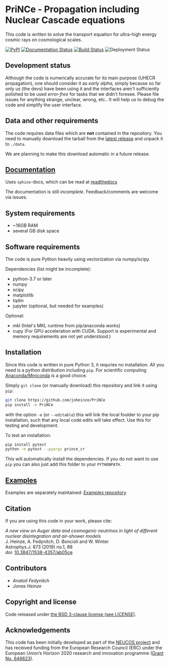 
# PriNCe - **Pr**opagation **i**ncluding **N**uclear **C**ascade **e**quations

This code is written to solve the transport equation for ultra-high energy cosmic rays on cosmological scales.  

[![PyPI](https://img.shields.io/pypi/v/prince-cr)](https://pypi.org/project/prince-cr/)
[![Documentation Status](https://readthedocs.org/projects/prince/badge/?version=latest)](https://prince.readthedocs.io/en/latest/?badge=latest)
[![Build Status](https://dev.azure.com/jonasheinze/PriNCe/_apis/build/status/joheinze.PriNCe?branchName=master)](https://dev.azure.com/jonasheinze/PriNCe/_build/latest?definitionId=1&branchName=master)
![Deployment Status](https://vsrm.dev.azure.com/jonasheinze/_apis/public/Release/badge/23c377f2-2078-4a05-9329-f3888f8b6c6d/1/1)

## Development status

Although the code is numerically accurate for its main purpose (UHECR propagation), one should consider it
as *early alpha*, simply because so far only us (the devs) have been using it and the interfaces aren't
sufficiently polished to be used *error-free* for tasks that we didn't foresee. Please file issues for
anything strange, unclear, wrong, etc.. It will help us to debug the code and simplify the user interface.

## Data and other requirements

The code requires data files which are **not** contained in the repository. You need to manually download the tarball from the [latest release](https://github.com/joheinze/PriNCe/releases) and unpack it to `./data`.

We are planning to make this download automatic in a future release.

## [Documentation](https://prince.readthedocs.io/en/latest/)

Uses `sphinx`-docs, which can be read at [readthedocs](https://prince.readthedocs.io/en/latest/)

The documentation is still *incomplete*. Feedback/comments are welcome via issues.

## System requirements

- ~16GB RAM
- several GB disk space

## Software requirements

The code is pure Python heavily using vectorization via numpy/scipy.

Dependencies (list might be incomplete):

- python-3.7 or later
- numpy
- scipy
- matplotlib
- tqdm
- jupyter (optional, but needed for examples)

Optional:

- mkl (Intel's MKL runtime from pip/anaconda works)
- cupy (For GPU acceleration with CUDA. Support is experimental and memory requirements are not yet understood.)

## Installation

Since this code is written in pure Python 3, it requries no installation. All you need is a python distribution including `pip`. For scientific computing [Anaconda/Miniconda](https://www.anaconda.com/products/individual/) is a good choice.

Simply `git clone` (or manually download) this repository and link it using `pip`:

```bash
git clone https://github.com/joheinze/PriNCe
pip install -e PriNCe
```

with the option `-e` (or `--editable`) this will link the local foulder to your pip installation, such that any local code edits will take effect. Use this for testing and development.

To test an installation:

```bash
pip install pytest
python -m pytest --pyargs prince_cr
```

This will automatically install the dependencies. If you do not want to use `pip` you can also just add this folder to your `PYTHONPATH`.

## [Examples](https://github.com/joheinze/PriNCe-examples)

Examples are separately maintained: [Examples repository](https://github.com/joheinze/PriNCe-examples)

## Citation

If you are using this code in your work, please cite:

*A new view on Auger data and cosmogenic neutrinos in light of different nuclear disintegration and air-shower models*  
J. Heinze, A. Fedynitch, D. Boncioli and W. Winter  
Astrophys.J. 873 (2019) no.1, 88  
doi: [10.3847/1538-4357/ab05ce](https://doi.org/10.3847/1538-4357/ab05ce)

## Contributors

- *Anatoli Fedynitch*
- *Jonas Heinze*

## Copyright and license

Code released under [the BSD 3-clause license (see LICENSE)](LICENSE).

## Acknowledgements

This code has been initially developed as part of the [NEUCOS project](https://astro.desy.de/theory/neucos/index_eng.html) and has received funding from the European Research Council (ERC) under the European Union’s Horizon 2020 research and innovation programme ([Grant No. 646623](https://cordis.europa.eu/project/id/646623)).
